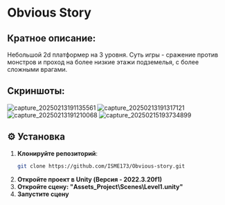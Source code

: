 # Obvious Story

## Кратное описание:
Небольшой 2d платформер на 3 уровня. Суть игры - сражение против монстров и проход на более низкие этажи подземелья, с более сложными врагами. 

## Скриншоты: 

![capture_20250213191135561](https://github.com/user-attachments/assets/98decebf-2b2d-4219-b0e6-a2c5d77a987f)
![capture_20250213191317121](https://github.com/user-attachments/assets/10258885-1d28-4f0f-9419-5f59046ae81a)
![capture_20250213191210068](https://github.com/user-attachments/assets/a9f9c60b-2211-4935-836f-d4a630516b44)
![capture_20250215193734899](https://github.com/user-attachments/assets/e47ce6d4-cdea-4404-b2bc-69a869576f57)

## ⚙️ Установка
1. **Клонируйте репозиторий**:
   ```bash
   git clone https://github.com/ISME173/Obvious-story.git
2. **Откройте проект в Unity (Версия - 2022.3.20f1)**
3. **Откройте сцену: "Assets\_Project\Scenes\Level1.unity"**
4. **Запустите сцену**

